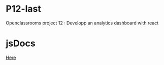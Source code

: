 # P12-last
Openclassrooms project 12 : Developp an analytics dashboard with react

# jsDocs
[Here](https://jsr029.github.io/P12-last/Rakotonirina_JeanSebastien_12_0162022/docs/)
